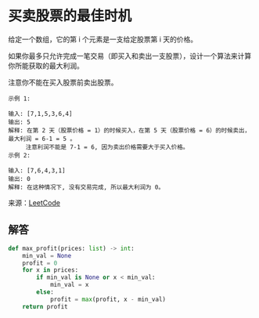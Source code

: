 # 买卖股票的最佳时机
给定一个数组，它的第 i 个元素是一支给定股票第 i 天的价格。

如果你最多只允许完成一笔交易（即买入和卖出一支股票），设计一个算法来计算你所能获取的最大利润。

注意你不能在买入股票前卖出股票。

```
示例 1:

输入: [7,1,5,3,6,4]
输出: 5
解释: 在第 2 天（股票价格 = 1）的时候买入，在第 5 天（股票价格 = 6）的时候卖出，最大利润 = 6-1 = 5 。
     注意利润不能是 7-1 = 6, 因为卖出价格需要大于买入价格。
示例 2:

输入: [7,6,4,3,1]
输出: 0
解释: 在这种情况下, 没有交易完成, 所以最大利润为 0。
```

来源：[LeetCode](https://leetcode-cn.com/problems/best-time-to-buy-and-sell-stock)

## 解答
```python
def max_profit(prices: list) -> int:
    min_val = None
    profit = 0
    for x in prices:
        if min_val is None or x < min_val:
            min_val = x
        else:
            profit = max(profit, x - min_val)
    return profit
```